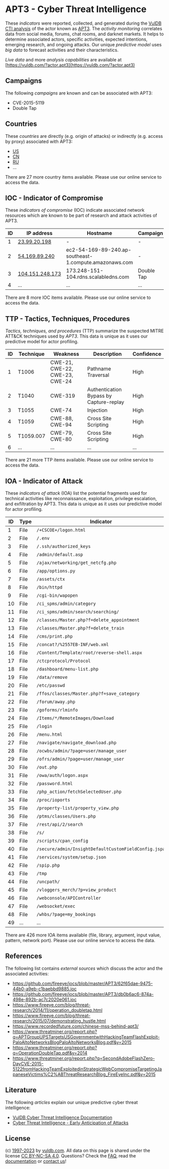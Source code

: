 # APT3 - Cyber Threat Intelligence

These _indicators_ were reported, collected, and generated during the [VulDB CTI analysis](https://vuldb.com/?kb.cti) of the actor known as [APT3](https://vuldb.com/?actor.apt3). The _activity monitoring_ correlates data from social media, forums, chat rooms, and darknet markets. It helps to determine associated actors, specific activities, expected intentions, emerging research, and ongoing attacks. Our unique _predictive model_ uses _big data_ to forecast activities and their characteristics.

_Live data_ and more _analysis capabilities_ are available at [https://vuldb.com/?actor.apt3](https://vuldb.com/?actor.apt3)

## Campaigns

The following _campaigns_ are known and can be associated with APT3:

* CVE-2015-5119
* Double Tap

## Countries

These _countries_ are directly (e.g. origin of attacks) or indirectly (e.g. access by proxy) associated with APT3:

* [US](https://vuldb.com/?country.us)
* [CN](https://vuldb.com/?country.cn)
* [RU](https://vuldb.com/?country.ru)
* ...

There are 27 more country items available. Please use our online service to access the data.

## IOC - Indicator of Compromise

These _indicators of compromise_ (IOC) indicate associated network resources which are known to be part of research and attack activities of APT3.

ID | IP address | Hostname | Campaign | Confidence
-- | ---------- | -------- | -------- | ----------
1 | [23.99.20.198](https://vuldb.com/?ip.23.99.20.198) | - | - | High
2 | [54.169.89.240](https://vuldb.com/?ip.54.169.89.240) | ec2-54-169-89-240.ap-southeast-1.compute.amazonaws.com | - | Medium
3 | [104.151.248.173](https://vuldb.com/?ip.104.151.248.173) | 173.248-151-104.rdns.scalabledns.com | Double Tap | High
4 | ... | ... | ... | ...

There are 8 more IOC items available. Please use our online service to access the data.

## TTP - Tactics, Techniques, Procedures

_Tactics, techniques, and procedures_ (TTP) summarize the suspected MITRE ATT&CK techniques used by _APT3_. This data is unique as it uses our predictive model for actor profiling.

ID | Technique | Weakness | Description | Confidence
-- | --------- | -------- | ----------- | ----------
1 | T1006 | CWE-21, CWE-22, CWE-23, CWE-24 | Pathname Traversal | High
2 | T1040 | CWE-319 | Authentication Bypass by Capture-replay | High
3 | T1055 | CWE-74 | Injection | High
4 | T1059 | CWE-88, CWE-94 | Cross Site Scripting | High
5 | T1059.007 | CWE-79, CWE-80 | Cross Site Scripting | High
6 | ... | ... | ... | ...

There are 21 more TTP items available. Please use our online service to access the data.

## IOA - Indicator of Attack

These _indicators of attack_ (IOA) list the potential fragments used for technical activities like reconnaissance, exploitation, privilege escalation, and exfiltration by APT3. This data is unique as it uses our predictive model for actor profiling.

ID | Type | Indicator | Confidence
-- | ---- | --------- | ----------
1 | File | `/+CSCOE+/logon.html` | High
2 | File | `/.env` | Low
3 | File | `/.ssh/authorized_keys` | High
4 | File | `/admin/default.asp` | High
5 | File | `/ajax/networking/get_netcfg.php` | High
6 | File | `/app/options.py` | High
7 | File | `/assets/ctx` | Medium
8 | File | `/bin/httpd` | Medium
9 | File | `/cgi-bin/wapopen` | High
10 | File | `/ci_spms/admin/category` | High
11 | File | `/ci_spms/admin/search/searching/` | High
12 | File | `/classes/Master.php?f=delete_appointment` | High
13 | File | `/classes/Master.php?f=delete_train` | High
14 | File | `/cms/print.php` | High
15 | File | `/concat?/%2557EB-INF/web.xml` | High
16 | File | `/Content/Template/root/reverse-shell.aspx` | High
17 | File | `/ctcprotocol/Protocol` | High
18 | File | `/dashboard/menu-list.php` | High
19 | File | `/data/remove` | Medium
20 | File | `/etc/passwd` | Medium
21 | File | `/ffos/classes/Master.php?f=save_category` | High
22 | File | `/forum/away.php` | High
23 | File | `/goforms/rlminfo` | High
24 | File | `/Items/*/RemoteImages/Download` | High
25 | File | `/login` | Low
26 | File | `/menu.html` | Medium
27 | File | `/navigate/navigate_download.php` | High
28 | File | `/ocwbs/admin/?page=user/manage_user` | High
29 | File | `/ofrs/admin/?page=user/manage_user` | High
30 | File | `/out.php` | Medium
31 | File | `/owa/auth/logon.aspx` | High
32 | File | `/password.html` | High
33 | File | `/php_action/fetchSelectedUser.php` | High
34 | File | `/proc/ioports` | High
35 | File | `/property-list/property_view.php` | High
36 | File | `/ptms/classes/Users.php` | High
37 | File | `/rest/api/2/search` | High
38 | File | `/s/` | Low
39 | File | `/scripts/cpan_config` | High
40 | File | `/secure/admin/InsightDefaultCustomFieldConfig.jspa` | High
41 | File | `/services/system/setup.json` | High
42 | File | `/spip.php` | Medium
43 | File | `/tmp` | Low
44 | File | `/uncpath/` | Medium
45 | File | `/vloggers_merch/?p=view_product` | High
46 | File | `/webconsole/APIController` | High
47 | File | `/websocket/exec` | High
48 | File | `/whbs/?page=my_bookings` | High
49 | ... | ... | ...

There are 426 more IOA items available (file, library, argument, input value, pattern, network port). Please use our online service to access the data.

## References

The following list contains _external sources_ which discuss the actor and the associated activities:

* https://github.com/fireeye/iocs/blob/master/APT3/62f65dae-9475-44b0-a9eb-c1baebbd9885.ioc
* https://github.com/fireeye/iocs/blob/master/APT3/db0b6ac6-874a-498e-892b-ac7c2020e061.ioc
* https://www.fireeye.com/blog/threat-research/2014/11/operation_doubletap.html
* https://www.fireeye.com/blog/threat-research/2015/07/demonstrating_hustle.html
* https://www.recordedfuture.com/chinese-mss-behind-apt3/
* https://www.threatminer.org/report.php?q=APTGroupUPSTargetsUSGovernmentwithHackingTeamFlashExploit-PaloAltoNetworksBlogPaloAltoNetworksBlog.pdf&y=2015
* https://www.threatminer.org/report.php?q=OperationDoubleTap.pdf&y=2014
* https://www.threatminer.org/report.php?q=SecondAdobeFlashZero-DayCVE-2015-5122fromHackingTeamExploitedinStrategicWebCompromiseTargetingJapaneseVictims%C2%ABThreatResearchBlog_FireEyeInc.pdf&y=2015

## Literature

The following _articles_ explain our unique predictive cyber threat intelligence:

* [VulDB Cyber Threat Intelligence Documentation](https://vuldb.com/?kb.cti)
* [Cyber Threat Intelligence - Early Anticipation of Attacks](https://www.scip.ch/en/?labs.20201022)

## License

(c) [1997-2023](https://vuldb.com/?kb.changelog) by [vuldb.com](https://vuldb.com/?kb.about). All data on this page is shared under the license [CC BY-NC-SA 4.0](https://creativecommons.org/licenses/by-nc-sa/4.0/). Questions? Check the [FAQ](https://vuldb.com/?kb.faq), read the [documentation](https://vuldb.com/?kb) or [contact us](https://vuldb.com/?contact)!
